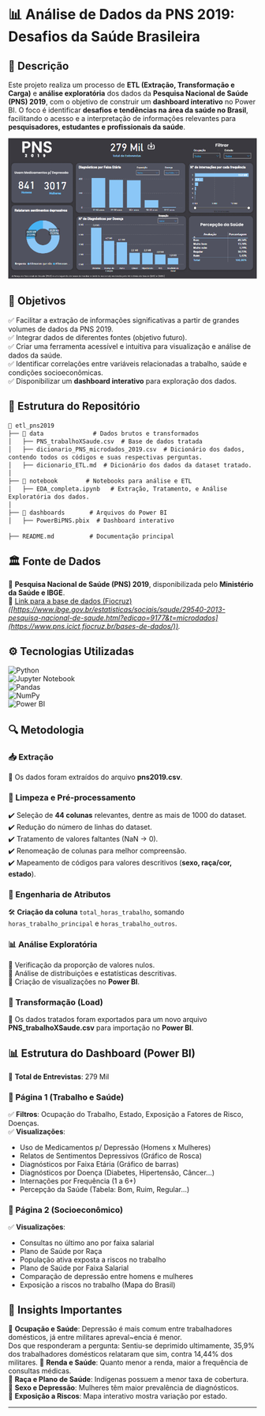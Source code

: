 # 📊 Análise de Dados da PNS 2019: Desafios da Saúde Brasileira

## 📌 Descrição

Este projeto realiza um processo de **ETL (Extração, Transformação e Carga)** e **análise exploratória** dos dados da **Pesquisa Nacional de Saúde (PNS) 2019**, com o objetivo de construir um **dashboard interativo** no Power BI. O foco é identificar **desafios e tendências na área da saúde no Brasil**, facilitando o acesso e a interpretação de informações relevantes para **pesquisadores, estudantes e profissionais da saúde**.


![](resultado1.PNG)


## 🎯 Objetivos
✅ Facilitar a extração de informações significativas a partir de grandes volumes de dados da PNS 2019.  
✅ Integrar dados de diferentes fontes (objetivo futuro).  
✅ Criar uma ferramenta acessível e intuitiva para visualização e análise de dados da saúde.  
✅ Identificar correlações entre variáveis relacionadas a trabalho, saúde e condições socioeconômicas.  
✅ Disponibilizar um **dashboard interativo** para exploração dos dados.  

## 📂 Estrutura do Repositório
```
📂 etl_pns2019
├── 📁 data              # Dados brutos e transformados
│   ├── PNS_trabalhoXSaude.csv  # Base de dados tratada
│   ├── dicionario_PNS_microdados_2019.csv  # Dicionário dos dados, contendo todos os códigos e suas respectivas perguntas.
│   ├── dicionario_ETL.md  # Dicionário dos dados da dataset tratado.
│
├── 📁 notebook        # Notebooks para análise e ETL
│   ├── EDA_completa.ipynb   # Extração, Tratamento, e Análise Exploratória dos dados.
│
├── 📁 dashboards       # Arquivos do Power BI
│   ├── PowerBiPNS.pbix  # Dashboard interativo

├── README.md          # Documentação principal
```

## 🏛 Fonte de Dados
📌 **Pesquisa Nacional de Saúde (PNS) 2019**, disponibilizada pelo **Ministério da Saúde e IBGE**.  
🔗 [Link para a base de dados (Fiocruz)](#) *([https://www.ibge.gov.br/estatisticas/sociais/saude/29540-2013-pesquisa-nacional-de-saude.html?edicao=9177&t=microdados](https://www.pns.icict.fiocruz.br/bases-de-dados/)).*  

## ⚙️ Tecnologias Utilizadas
![Python](https://img.shields.io/badge/Python-3.11-blue?logo=python)  
![Jupyter Notebook](https://img.shields.io/badge/Jupyter-Notebook-orange?logo=jupyter)  
![Pandas](https://img.shields.io/badge/Pandas-Data%20Analysis-red?logo=pandas)  
![NumPy](https://img.shields.io/badge/NumPy-Math%20Operations-blue?logo=numpy)  
![Power BI](https://img.shields.io/badge/Power%20BI-Data%20Visualization-yellow?logo=powerbi)  

## 🔍 Metodologia

### 📥 Extração
📂 Os dados foram extraídos do arquivo **pns2019.csv**.

### 🧼 Limpeza e Pré-processamento
✔️ Seleção de **44 colunas** relevantes, dentre as mais de 1000 do dataset.  
✔️ Redução do número de linhas do dataset.  
✔️ Tratamento de valores faltantes (NaN → 0).  
✔️ Renomeação de colunas para melhor compreensão.  
✔️ Mapeamento de códigos para valores descritivos (**sexo, raça/cor, estado**).  

### 🔨 Engenharia de Atributos
🛠️ **Criação da coluna** `total_horas_trabalho`, somando `horas_trabalho_principal` e `horas_trabalho_outros`.

### 📊 Análise Exploratória
 📌 Verificação da proporção de valores nulos.  
📌 Análise de distribuições e estatísticas descritivas.  
📌 Criação de visualizações no **Power BI**.

### 🚀 Transformação (Load)
💾 Os dados tratados foram exportados para um novo arquivo **PNS_trabalhoXSaude.csv** para importação no **Power BI**.

## 📊 Estrutura do Dashboard (Power BI)
📄 **Total de Entrevistas**: 279 Mil 
### 📌 Página 1 (Trabalho e Saúde) 
✅ **Filtros**: Ocupação do Trabalho, Estado, Exposição a Fatores de Risco, Doenças.  
✅ **Visualizações**:
- Uso de Medicamentos p/ Depressão (Homens x Mulheres)
- Relatos de Sentimentos Depressivos (Gráfico de Rosca)
- Diagnósticos por Faixa Etária (Gráfico de barras)
- Diagnósticos por Doença (Diabetes, Hipertensão, Câncer...)
- Internações por Frequência (1 a 6+)
- Percepção da Saúde (Tabela: Bom, Ruim, Regular...)

### 📌 Página 2 (Socioeconômico)
✅ **Visualizações**:
- Consultas no último ano por faixa salarial
- Plano de Saúde por Raça
- População ativa exposta a riscos no trabalho
- Plano de Saúde por Faixa Salarial
- Comparação de depressão entre homens e mulheres
- Exposição a riscos no trabalho (Mapa do Brasil)

## 🎯 Insights Importantes
📌 **Ocupação e Saúde**: Depressão é mais comum entre trabalhadores domésticos, já entre militares apreval~encia é menor.  
      Dos que responderam a pergunta: Sentiu-se deprimido ultimamente, 35,9% dos trabalhadores domésticos relataram que sim, 
      contra 14,44% dos militares.
📌 **Renda e Saúde**: Quanto menor a renda, maior a frequência de consultas médicas.  
📌 **Raça e Plano de Saúde**: Indígenas possuem a menor taxa de cobertura.  
📌 **Sexo e Depressão**: Mulheres têm maior prevalência de diagnósticos.  
📌 **Exposição a Riscos**: Mapa interativo mostra variação por estado.  

---